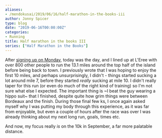 ```yaml
---
aliases:
- /mendokusai/2019/06/16/half-marathon-in-the-books-iii
author: Jonny Spicer
type: blog
date: "2019-06-16T00:00:00Z"
categories:
- Running
title: Half marathon in the books III
series: ["Half Marathon in the Books"]
---
```

After [signing up on Monday](/blog/half-marathon-in-the-books-ii), today was the day, and I lined up at L'Eree with over
800 other people to run the 13.1 miles around the top half of the island before being back to town. I previously wrote that I was hoping
to enjoy the first 10 miles, and perhaps unsurprisingly, I didn't - things started sucking a lot around mile 7, before they started *really*
sucking at mile 10. I didn't really taper for this run (or even do much of the right kind of training) so I'm not sure what else I expected.
The important thing is ~I beat the guy wearing a hippo suit~ that I finished, despite quite how grim things were between Bordeaux and the finish.
During those final few ks, I once again asked myself why I was putting my body through this experience, as it was far from enjoyable, but even
a couple of hours after the race was over I was already thinking about my next long run, goals, times etc.

And now, my focus really *is* on the 10k in September, a far more palatable distance.
